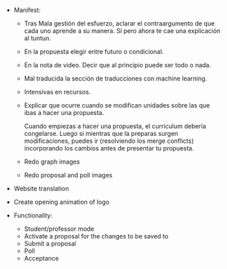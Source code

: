 - Manifest:
    - Tras Mala gestión del esfuerzo, aclarar el contraargumento de que cada uno aprende a su manera. Sí pero ahora te cae una explicación al tuntun.

    - En la propuesta elegir entre futuro o condicional.

    - En la nota de video. Decir que al principio puede ser todo o nada.

    - Mal traducida la sección de traducciones con machine learning.

    - Intensivas en recursos.

    - Explicar que ocurre cuando se modifican unidades sobre las que ibas a hacer una propuesta.

        Cuando empiezas a hacer una propuesta, el curriculum debería congelarse. Luego si mientras que la preparas surgen modificaciones, puedes ir (resolviendo los merge conflicts) incorporando los cambios antes de presentar tu propuesta.
    
    - Redo graph images

    - Redo proposal and poll images

- Website translation

- Create opening animation of logo

- Functionality:
    - Student/professor mode
    - Activate a proposal for the changes to be saved to
    - Submit a proposal
    - Poll
    - Acceptance
